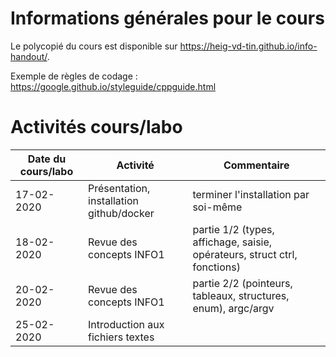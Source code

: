 # Informations générales pour le cours

Le polycopié du cours est disponible sur https://heig-vd-tin.github.io/info-handout/.

Exemple de règles de codage : https://google.github.io/styleguide/cppguide.html 

# Activités cours/labo
| Date du cours/labo | Activité | Commentaire |
|---|---|---|
|17-02-2020 | Présentation, installation github/docker | terminer l'installation par soi-même |
|18-02-2020 | Revue des concepts INFO1 | partie 1/2 (types, affichage, saisie, opérateurs, struct ctrl, fonctions)|
|20-02-2020 | Revue des concepts INFO1 | partie 2/2 (pointeurs, tableaux, structures, enum), argc/argv |
|25-02-2020 | Introduction aux fichiers textes |  |
